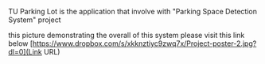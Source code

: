 TU Parking Lot is the application that involve with "Parking Space Detection System" project

this picture demonstrating the overall of this system please visit this link below 
[https://www.dropbox.com/s/xkknztiyc9zwq7x/Project-poster-2.jpg?dl=0](Link URL) 

 